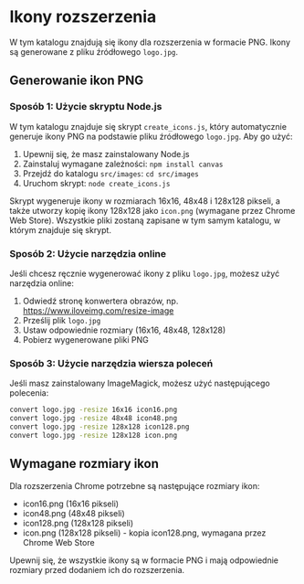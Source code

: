 # Ikony rozszerzenia

W tym katalogu znajdują się ikony dla rozszerzenia w formacie PNG. Ikony są generowane z pliku źródłowego `logo.jpg`.

## Generowanie ikon PNG

### Sposób 1: Użycie skryptu Node.js

W tym katalogu znajduje się skrypt `create_icons.js`, który automatycznie generuje ikony PNG na podstawie pliku źródłowego `logo.jpg`. Aby go użyć:

1. Upewnij się, że masz zainstalowany Node.js
2. Zainstaluj wymagane zależności: `npm install canvas`
3. Przejdź do katalogu `src/images`: `cd src/images`
4. Uruchom skrypt: `node create_icons.js`

Skrypt wygeneruje ikony w rozmiarach 16x16, 48x48 i 128x128 pikseli, a także utworzy kopię ikony 128x128 jako `icon.png` (wymagane przez Chrome Web Store). Wszystkie pliki zostaną zapisane w tym samym katalogu, w którym znajduje się skrypt.

### Sposób 2: Użycie narzędzia online

Jeśli chcesz ręcznie wygenerować ikony z pliku `logo.jpg`, możesz użyć narzędzia online:

1. Odwiedź stronę konwertera obrazów, np. https://www.iloveimg.com/resize-image
2. Prześlij plik `logo.jpg`
3. Ustaw odpowiednie rozmiary (16x16, 48x48, 128x128)
4. Pobierz wygenerowane pliki PNG

### Sposób 3: Użycie narzędzia wiersza poleceń

Jeśli masz zainstalowany ImageMagick, możesz użyć następującego polecenia:

```bash
convert logo.jpg -resize 16x16 icon16.png
convert logo.jpg -resize 48x48 icon48.png
convert logo.jpg -resize 128x128 icon128.png
convert logo.jpg -resize 128x128 icon.png
```

## Wymagane rozmiary ikon

Dla rozszerzenia Chrome potrzebne są następujące rozmiary ikon:
- icon16.png (16x16 pikseli)
- icon48.png (48x48 pikseli)
- icon128.png (128x128 pikseli)
- icon.png (128x128 pikseli) - kopia icon128.png, wymagana przez Chrome Web Store

Upewnij się, że wszystkie ikony są w formacie PNG i mają odpowiednie rozmiary przed dodaniem ich do rozszerzenia. 